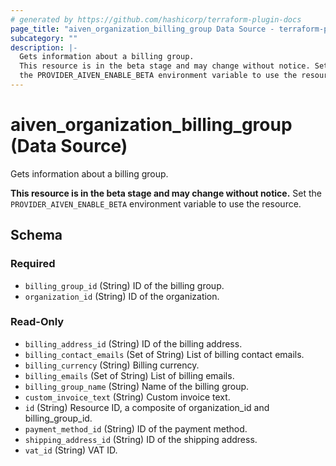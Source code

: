 ```yaml
---
# generated by https://github.com/hashicorp/terraform-plugin-docs
page_title: "aiven_organization_billing_group Data Source - terraform-provider-aiven"
subcategory: ""
description: |-
  Gets information about a billing group.
  This resource is in the beta stage and may change without notice. Set
  the PROVIDER_AIVEN_ENABLE_BETA environment variable to use the resource.
---
```


# aiven_organization_billing_group (Data Source)

Gets information about a billing group. 

**This resource is in the beta stage and may change without notice.** Set
the `PROVIDER_AIVEN_ENABLE_BETA` environment variable to use the resource.



<!-- schema generated by tfplugindocs -->
## Schema

### Required

- `billing_group_id` (String) ID of the billing group.
- `organization_id` (String) ID of the organization.

### Read-Only

- `billing_address_id` (String) ID of the billing address.
- `billing_contact_emails` (Set of String) List of billing contact emails.
- `billing_currency` (String) Billing currency.
- `billing_emails` (Set of String) List of billing emails.
- `billing_group_name` (String) Name of the billing group.
- `custom_invoice_text` (String) Custom invoice text.
- `id` (String) Resource ID, a composite of organization_id and billing_group_id.
- `payment_method_id` (String) ID of the payment method.
- `shipping_address_id` (String) ID of the shipping address.
- `vat_id` (String) VAT ID.
